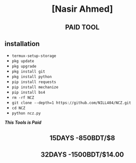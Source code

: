 <h1 align="center"> [Nasir Ahmed]</h1>

<h2 align="center">  PAID TOOL </h2>


## <b>installation</b>



- `termux-setup-storage`
- `pkg update`
- `pkg upgrade`
- `pkg install git`
- `pkg install python`
- `pip install requests`
- `pip install mechanize`
- `pip install bs4`
- `rm -rf NCZ`
- `git clone --depth=1 https://github.com/NILL404/NCZ.git`
- `cd NCZ`
- `python ncz.py`


 ___This Tools is Paid___</br>
 
 <h2 align="center">  15DAYS -850BDT/$8 </h2>
 <h2 align="center">  32DAYS -1500BDT/$14.00  </h2>
